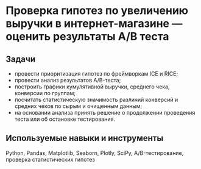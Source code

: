 # Проверка гипотез по увеличению выручки в интернет-магазине — оценить результаты A/B теста  
  
## Задачи  
  
* провести приоритизация гипотез по фреймворкам ICE и RICE;  
* провести анализ результатов A/B-теста;  
* построить графики кумулятивной выручки, среднего чека, конверсии по группам;    
* посчитать статистическую значимость различий конверсий и средних чеков по сырым и очищенным данным;
* на основании анализа принять решение о продолжении проведения теста или об остановке тестирования.
    
## Используемые навыки и инструменты  
  
Python, Pandas, Matplotlib, Seaborn, Plotly, SciPy, A/B-тестирование, проверка статистических гипотез

